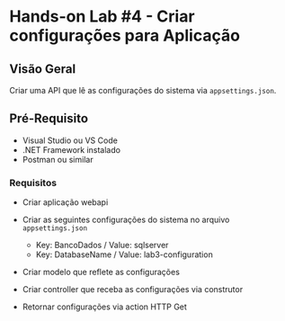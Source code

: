 # Hands-on Lab #4 - Criar configurações para Aplicação

## Visão Geral
Criar uma API que lê as configurações do sistema via `appsettings.json`.

## Pré-Requisito
- Visual Studio ou VS Code
- .NET Framework instalado
- Postman ou similar

### Requisitos

- Criar aplicação webapi
- Criar as seguintes configurações do sistema no arquivo `appsettings.json`
    - Key: BancoDados / Value: sqlserver
    - Key: DatabaseName / Value: lab3-configuration

- Criar modelo que reflete as configurações
- Criar controller que receba as configurações via construtor 
- Retornar configurações via action HTTP Get